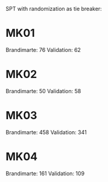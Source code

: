 SPT with randomization as tie breaker:


# MK01
Brandimarte: 76
Validation: 62

# MK02
Brandimarte: 50
Validation: 58

# MK03
Brandimarte: 458
Validation: 341

# MK04
Brandimarte: 161
Validation: 109


